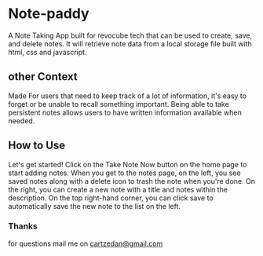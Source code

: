 # Note-paddy
 A Note Taking App  built for revocube tech that can be used to create, save, and delete notes. It will retrieve note data from a local storage file built with html, css and javascript.


## other Context

Made For users that need to keep track of a lot of information, it's easy to forget or be unable to recall something important. Being able to take persistent notes allows users to have written information available when needed.

## How to Use

Let's get started! Click on the Take Note Now button on the home page to start adding notes. 
When you get to the notes page, on the left, you see saved notes along with a delete icon to trash the note when you're done. 
On the right, you can create a new note with a title and notes within the description. 
On the top right-hand corner, you can click save to automatically save the new note to the list on the left. 

### Thanks
for questions mail me on cartzedan@gmail.com
